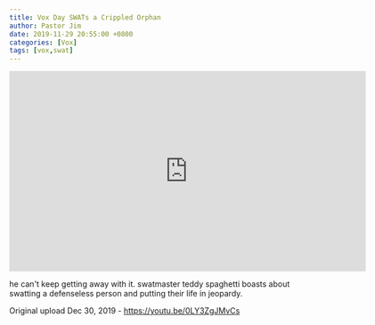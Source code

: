 ```yaml
---
title: Vox Day SWATs a Crippled Orphan
author: Pastor Jim
date: 2019-11-29 20:55:00 +0800
categories: [Vox]
tags: [vox,swat]
---
```


<iframe width="640" height="360" scrolling="no" frameborder="0" style="border: none;" src="https://www.bitchute.com/embed/bmEt4pKpxyqt/"></iframe>

he can't keep getting away with it. swatmaster teddy spaghetti boasts about swatting a defenseless person and putting their life in jeopardy.



Original upload Dec 30, 2019 - https://youtu.be/0LY3ZgJMvCs